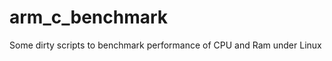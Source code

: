 arm_c_benchmark
===============

Some dirty scripts to benchmark performance of CPU and Ram under Linux